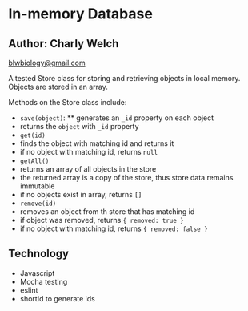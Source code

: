 # In-memory Database

## Author: Charly Welch 
<blwbiology@gmail.com>

A tested Store class for storing and retrieving objects in local memory. Objects are stored in an array. 

Methods on the Store class include:

* `save(object)`:
 ** generates an `_id` property on each object
 * returns the `object` with `_id` property
* `get(id)`
 * finds the object with matching id and returns it
 * if no object with matching id, returns `null`
* `getAll()`
 * returns an array of all objects in the store
 * the returned array is a copy of the store, thus store data remains immutable
 * if no objects exist in array, returns `[]`
* `remove(id)`
 * removes an object from th store that has matching id
 * if object was removed, returns `{ removed: true }`
 * if no object with matching id, returns `{ removed: false }`

  
## Technology
* Javascript
* Mocha testing
* eslint
* shortId to generate ids
